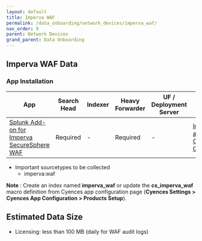 ```yaml
---
layout: default
title: Imperva WAF
permalink: /data_onboarding/network_devices/imperva_waf/
nav_order: 9
parent: Network Devices
grand_parent: Data Onboarding
---
```


## **Imperva WAF Data**

### App Installation

| App |  Search Head  | Indexer | Heavy Forwarder | UF / Deployment Server | Additional Details |
| ---- | ------ | ------------ | -------------- | -------------------- | ------ |
| [Splunk Add-on for Imperva SecureSphere WAF](https://splunkbase.splunk.com/app/2874/) | Required | - | Required | - | [Installation and Configuration Guide](https://splunkbase.splunk.com/app/2874/#/details) |

* Important sourcetypes to be collected
    * imperva:waf

**Note** : Create an index named **imperva_waf** or update the **cs_imperva_waf** macro definition from Cyences app configuration page (**Cyences Settings > Cyences App Configuration > Products Setup**).


## Estimated Data Size

* Licensing: less than 100 MB (daily for WAF audit logs)